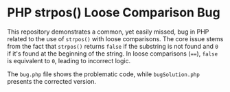 # PHP strpos() Loose Comparison Bug

This repository demonstrates a common, yet easily missed, bug in PHP related to the use of `strpos()` with loose comparisons. The core issue stems from the fact that `strpos()` returns `false` if the substring is not found and `0` if it's found at the beginning of the string.  In loose comparisons (`==`), `false` is equivalent to `0`, leading to incorrect logic.

The `bug.php` file shows the problematic code, while `bugSolution.php` presents the corrected version.